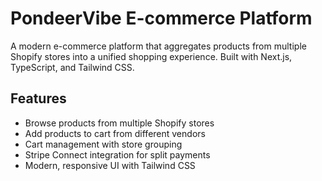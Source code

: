 # PondeerVibe E-commerce Platform

A modern e-commerce platform that aggregates products from multiple Shopify stores into a unified shopping experience. Built with Next.js, TypeScript, and Tailwind CSS.

## Features

- Browse products from multiple Shopify stores
- Add products to cart from different vendors
- Cart management with store grouping
- Stripe Connect integration for split payments
- Modern, responsive UI with Tailwind CSS